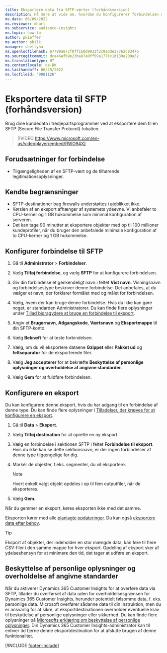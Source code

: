 ```yaml
---
title: Eksportere data fra SFTP-værter (forhåndsversion)
description: Få mere at vide om, hvordan du konfigurerer forbindelsen og eksporterer til en SFTP-lokation.
ms.date: 06/09/2022
ms.reviewer: mhart
ms.subservice: audience-insights
ms.topic: how-to
author: pkieffer
ms.author: philk
manager: shellyha
ms.openlocfilehash: 67789a87cf0ff1b0d9933f2c0adde37762c83476
ms.sourcegitcommit: dca46afb9e23ba87a0ff59a1776c1d139e209a32
ms.translationtype: HT
ms.contentlocale: da-DK
ms.lasthandoff: 06/29/2022
ms.locfileid: "9081126"
---
```

# <a name="export-data-to-sftp-preview"></a>Eksportere data til SFTP (forhåndsversion)

Brug dine kundedata i tredjepartsprogrammer ved at eksportere dem til en SFTP (Secure File Transfer Protocol)-lokation.

> [!VIDEO https://www.microsoft.com/en-us/videoplayer/embed/RWO94X]

## <a name="prerequisites-for-connection"></a>Forudsætninger for forbindelse

- Tilgængeligheden af en SFTP-vært og de tilhørende legitimationsoplysninger.

## <a name="known-limitations"></a>Kendte begrænsninger

- SFTP-destinationer bag firewalls understøttes i øjeblikket ikke. 
- Kørslen af en eksport afhænger af systemets ydeevne. Vi anbefaler to CPU-kerner og 1 GB hukommelse som minimal konfiguration af serveren.
- Det kan tage 90 minutter at eksportere objekter med op til 100 millioner kundeprofiler, når du bruger den anbefalede minimale konfiguration af to CPU-kerner og 1 GB hukommelse.

## <a name="set-up-connection-to-sftp"></a>Konfigurer forbindelse til SFTP

1. Gå til **Administrator** > **Forbindelser**.

1. Vælg **Tilføj forbindelse**, og vælg **SFTP** for at konfigurere forbindelsen.

1. Giv din forbindelse et genkendeligt navn i feltet **Vist navn**. Visningsnavn og forbindelsestype beskriver denne forbindelse. Det anbefales, at du vælger et navn, der forklarer formålet med og målet for forbindelsen.

1. Vælg, hvem der kan bruge denne forbindelse. Hvis du ikke kan gøre noget, er standarden Administratorer. Du kan finde flere oplysninger under [Tillad bidragydere at bruge en forbindelse til eksport](connections.md#allow-contributors-to-use-a-connection-for-exports).

1. Angiv et **Brugernavn**, **Adgangskode**, **Værtsnavn** og **Eksportmappe** til din SFTP-konto.

1. Vælg **Bekræft** for at teste forbindelsen.

1. Vælg, om du vil eksportere dataene **Gzippet** eller **Pakket ud** og **feltseparator** for de eksporterede filer.

1. Vælg **Jeg accepterer** for at bekræfte **Beskyttelse af personlige oplysninger og overholdelse af angivne standarder**.

1. Vælg **Gem** for at fuldføre forbindelsen.

## <a name="configure-an-export"></a>Konfigurere en eksport

Du kan konfigurere denne eksport, hvis du har adgang til en forbindelse af denne type. Du kan finde flere oplysninger i [Tilladelser, der kræves for at konfigurere en eksport](export-destinations.md#set-up-a-new-export).

1. Gå til **Data** > **Eksport**.

1. Vælg **Tilføj destination** for at oprette en ny eksport.

1. Vælg en forbindelse i sektionen SFTP i feltet **Forbindelse til eksport**. Hvis du ikke kan se dette sektionsnavn, er der ingen forbindelser af denne type tilgængelige for dig.

1. Markér de objekter, f.eks. segmenter, du vil eksportere.

   > [!NOTE]
   > Hvert enkelt valgt objekt opdeles i op til fem outputfiler, når de eksporteres.

1. Vælg **Gem**.

Når du gemmer en eksport, køres eksporten ikke med det samme.

Eksporten kører med alle [planlagte opdateringer](system.md#schedule-tab).
Du kan også [eksportere data efter behov](export-destinations.md#run-exports-on-demand).

> [!TIP]
> Eksport af objekter, der indeholder en stor mængde data, kan føre til flere CSV-filer i den samme mappe for hver eksport. Opdeling af eksport sker af ydelseshensyn for at minimere den tid, det tager at udføre en eksport.

## <a name="data-privacy-and-compliance"></a>Beskyttelse af personlige oplysninger og overholdelse af angivne standarder

Når du aktiverer Dynamics 365 Customer Insights for at overføre data via SFTP, tillader du overførsel af data uden for overholdelsesgrænsen for Dynamics 365 Customer Insights, herunder potentielt følsomme data, f. eks. personlige data. Microsoft overfører sådanne data til din instruktion, men du er ansvarlig for at sikre, at eksportdestinationen overholder eventuelle krav til beskyttelse af personlige oplysninger eller sikkerhed. Du kan finde flere oplysninger på [Microsofts erklæring om beskyttelse af personlige oplysninger](https://go.microsoft.com/fwlink/?linkid=396732).
Din Dynamics 365 Customer Insights-administrator kan til enhver tid fjerne denne eksportdestination for at afslutte brugen af denne funktionalitet.

[!INCLUDE [footer-include](includes/footer-banner.md)]
